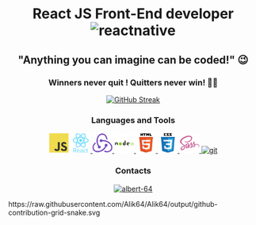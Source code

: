 <div align='center'> 

 # React JS Front-End developer   <img src="https://reactnative.dev/img/header_logo.svg" alt="reactnative" width="20" height="20"/>
 
 ## "Anything you can imagine can be coded!" 😉

### Winners never quit ! Quitters never win! 👊🏻

[![GitHub Streak](http://github-readme-streak-stats.herokuapp.com?user=Alik64&theme=elegant&date_format=j%20M%5B%20Y%5D)](https://git.io/streak-stats)

### Languages and Tools
 <div align='center'><img
    src="https://raw.githubusercontent.com/devicons/devicon/master/icons/javascript/javascript-original.svg"
    alt="javascript"
    width="40"
    height="40"
  />
  
  <!-- REACT -->
  
  <a href="https://reactjs.org/" target="_blank" rel="noreferrer">
    <img
      src="https://raw.githubusercontent.com/devicons/devicon/master/icons/react/react-original-wordmark.svg"
      alt="react"
      width="40"
      height="40"
    />
  </a>
  
  <!-- REDUX -->
  
   <a href="https://redux.js.org" target="_blank" rel="noreferrer">
    <img
      src="https://raw.githubusercontent.com/devicons/devicon/master/icons/redux/redux-original.svg"
      alt="redux"
      width="40"
      height="40"
    />
  </a>
  
  <!-- NODE -->
  
   <a href="https://nodejs.org" target="_blank" rel="noreferrer">
    <img
      src="https://raw.githubusercontent.com/devicons/devicon/master/icons/nodejs/nodejs-original-wordmark.svg"
      alt="nodejs"
      width="40"
      height="40"
    />
  </a>
  
  <!-- HTML -->
  
   <a href="https://www.w3.org/html/" target="_blank" rel="noreferrer">
    <img
      src="https://raw.githubusercontent.com/devicons/devicon/master/icons/html5/html5-original-wordmark.svg"
      alt="html5"
      width="40"
      height="40"
    />
  </a>
  
  <!-- CSS -->
  
   <a href="https://www.w3schools.com/css/" target="_blank" rel="noreferrer">
    <img
      src="https://raw.githubusercontent.com/devicons/devicon/master/icons/css3/css3-original-wordmark.svg"
      alt="css3"
      width="40"
      height="40"
    />
  </a>
  
  <!-- SASS -->
  
 <a href="https://sass-lang.com" target="_blank" rel="noreferrer">
    <img
      src="https://raw.githubusercontent.com/devicons/devicon/master/icons/sass/sass-original.svg"
      alt="sass"
      width="40"
      height="40"
    />
  </a>
  
  <!-- GIT -->
  
   <a href="https://git-scm.com/" target="_blank" rel="noreferrer">
    <img
      src="https://www.vectorlogo.zone/logos/git-scm/git-scm-icon.svg"
      alt="git"
      width="40"
      height="40"
    />
  </a>
  
 </div>
 
 ### Contacts
 
<p align="center">
 
  <a href="https://linkedin.com/in/albert-64" target="_blank"
    ><img
      align="center"
      src="https://raw.githubusercontent.com/rahuldkjain/github-profile-readme-generator/master/src/images/icons/Social/linked-in-alt.svg"
      alt="albert-64"
      height="30"
      width="40"
  /></a>
</p>
</div>
https://raw.githubusercontent.com/Alik64/Alik64/output/github-contribution-grid-snake.svg




